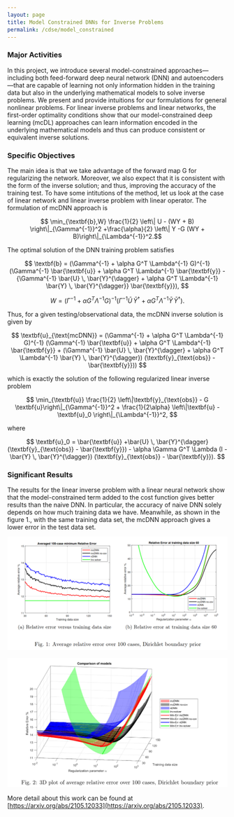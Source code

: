 ```yaml
---
layout: page
title: Model Constrained DNNs for Inverse Problems
permalink: /cdse/model_constrained
---
```


### Major Activities

In this project, we introduce several model-constrained approaches—including both feed-forward deep neural network (DNN) and autoencoders—that are capable of learning not only information hidden in the training data but also in the underlying mathematical models to solve inverse problems.  We present and provide intuitions for our formulations for general nonlinear problems.   For linear inverse problems and linear networks,  the first-order optimality conditions show that our model-constrained deep learning (mcDL) approaches can learn information encoded in the underlying mathematical models and thus can produce consistent or equivalent inverse solutions.

### Specific Objectives

The main idea is that we take advantage of the forward map G for regularizing the network. Moreover, we also expect that it is consistent with the form of the inverse solution; and thus, improving the accuracy of the training test. To have some intitutions of the method, let us look at the case of linear network and linear inverse problem with linear operator. The formulation of mcDNN approach is

$$ \min_{\textbf{b},W} \frac{1}{2} \left\| U - (WY + B) \right\|_{\Gamma^{-1}}^2 +\frac{\alpha}{2} \left\|  Y -G (WY + B)\right\|_{\Lambda^{-1}}^2.$$

The optimal solution of the DNN training problem satisfies

$$ \textbf{b} = (\Gamma^{-1} + \alpha G^T \Lambda^{-1} G)^{-1} (\Gamma^{-1} \bar{\textbf{u}} + \alpha G^T \Lambda^{-1}  \bar{\textbf{y}} - {\Gamma^{-1} \bar{U} \, \bar{Y}^{\dagger} + \alpha G^T \Lambda^{-1} \bar{Y} \, \bar{Y}^{\dagger}} \bar{\textbf{y}}), $$

$$ W = (\Gamma^{-1} + \alpha G^T \Lambda^{-1} G)^{-1}  (\Gamma^{-1} \bar{U} \,\bar{Y}^{\dagger} + \alpha G^T \Lambda^{-1}\bar{Y} \, \bar{Y}^{\dagger}). $$

Thus, for a given testing/observational data, the mcDNN inverse solution is given by

$$ \textbf{u}_{\text{mcDNN}} = (\Gamma^{-1} + \alpha G^T \Lambda^{-1} G)^{-1}   (\Gamma^{-1} \bar{\textbf{u}} + \alpha G^T \Lambda^{-1} \bar{\textbf{y}} + (\Gamma^{-1} \bar{U} \, \bar{Y}^{\dagger} + \alpha G^T \Lambda^{-1} \bar{Y} \, \bar{Y}^{\dagger}) (\textbf{y}_{\text{obs}} - \bar{\textbf{y}})) $$

which is exactly the solution of the following regularized linear inverse problem

$$
\min_{\textbf{u}} \frac{1}{2}  \left\|\textbf{y}_{\text{obs}} - G \textbf{u}\right\|_{\Gamma^{-1}}^2 + \frac{1}{2\alpha} \left\|\textbf{u} - \textbf{u}_0 \right\|_{\Lambda^{-1}}^2,
$$

where

$$
\textbf{u}_0 =  \bar{\textbf{u}} +\bar{U} \, \bar{Y}^{\dagger} (\textbf{y}_{\text{obs}} - \bar{\textbf{y}}) - \alpha \Gamma G^T \Lambda (I - \bar{Y} \, \bar{Y}^{\dagger}) (\textbf{y}_{\text{obs}} - \bar{\textbf{y}}).
$$


### Significant Results

The results for the linear inverse problem with a linear neural network show that the model-constrained term added to the cost function gives better results than the  naive DNN. In particular, the accuracy of naive DNN solely depends on how much training data we have. Meanwhile, as shown in the figure 1., with the same training data set, the mcDNN approach gives a lower error in the test data set.


![image](/assets/figures/hainguyen/mcDNN_fig_1.png)

![image2](/assets/figures/hainguyen/mcDNN_fig_2.png)

More detail about this work can be found at [https://arxiv.org/abs/2105.12033](https://arxiv.org/abs/2105.12033).

